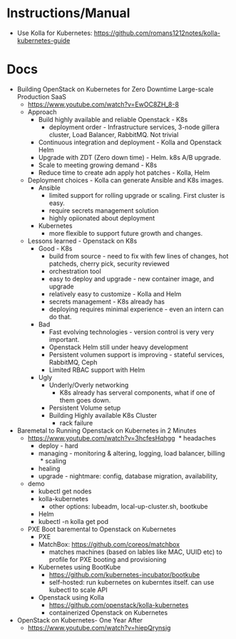 
# Instructions/Manual
* Use Kolla for Kubernetes: https://github.com/romans1212notes/kolla-kubernetes-guide

# Docs

* Building OpenStack on Kubernetes for Zero Downtime Large-scale Production SaaS
  * https://www.youtube.com/watch?v=EwOC8ZH_8-8
  * Approach
    * Build highly available and reliable Openstack - K8s
      * deployment order - Infrastructure services, 3-node gillera cluster, Load Balancer, RabbitMQ. Not trivial
    * Continuous integration and deployment - Kolla and Openstack Helm
    * Upgrade with ZDT (Zero down time) - Helm. k8s A/B upgrade.
    * Scale to meeting growing demand - K8s
    * Reduce time to create adn apply hot patches - Kolla, Helm
  * Deployment choices - Kolla can generate Ansible and K8s images.
    * Ansible
      * limited support for rolling upgrade or scaling. First cluster is easy.
      * require secrets management solution
      * highly opiionated about deployment
    * Kubernetes
      * more flexible to support future growth and changes.
  * Lessons learned - Openstack on K8s
    * Good - K8s
      * build from source - need to fix with few lines of changes, hot patcheds, cherry pick, security reviewed
      * orchestration tool
      * easy to deploy and upgrade - new container image, and upgrade
      * relatively easy to customize - Kolla and Helm
      * secrets management - K8s already has
      * deploying requires minimal experience - even an intern can do that.
    * Bad
      * Fast evolving technologies - version control is very very important.
      * Openstack Helm still under heavy development
      * Persistent volumen support is improving - stateful services, RabbitMQ, Ceph
      * Limited RBAC support with Helm
    * Ugly
      * Underly/Overly networking
        * K8s already has serveral components, what if one of them goes down.
      * Persistent Volume setup
      * Building Highly available K8s Cluster
        * rack failure
* Baremetal to Running Openstack on Kubernetes in 2 Minutes
  * https://www.youtube.com/watch?v=3hcfesHqhgg
  * headaches
    * deploy - hard
    * managing - monitoring & altering, logging, load balancer, billing
    * scaling
    * healing
    * upgrade - nightmare: config, database migration, availability, 
  * demo
    * kubectl get nodes
    * kolla-kubernetes
      * other options: lubeadm, local-up-cluster.sh, bootkube
    * Helm
    * kubectl -n kolla get pod
  * PXE Boot baremental to Openstack on Kubernetes
    * PXE
    * MatchBox: https://github.com/coreos/matchbox
      * matches machines (based on lables like MAC, UUID etc) to profile for PXE booting and provisioning
    * Kubernetes using BootKube
      * https://github.com/kubernetes-incubator/bootkube
      * self-hosted: run kubernetes on kuberntes itself. can use kubectl to scale API
    * Openstack using Kolla
      * https://github.com/openstack/kolla-kubernetes
      * containerized Openstack on Kubernetes
* OpenStack on Kubernetes- One Year After
  * https://www.youtube.com/watch?v=hiepQrynsig
    

